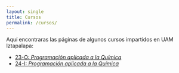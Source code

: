 ```yaml
---
layout: single
title: Cursos
permalink: /cursos/
---
```


Aquí encontraras las páginas de algunos cursos impartidos en UAM Iztapalapa:

* [23-O: *Programación aplicada a la Química*](/cursos/paq23O)
* [24-I: *Programación aplicada a la Química*](/cursos/paq)
